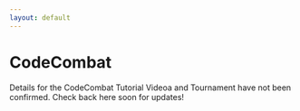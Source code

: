 ```yaml
---
layout: default
---
```


# CodeCombat

Details for the CodeCombat Tutorial Videoa and Tournament have not been confirmed. Check back here soon for updates!
